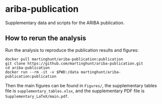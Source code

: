 # ariba-publication
Supplementary data and scripts for the ARIBA publication.


## How to rerun the analysis

Run the analysis to reproduce the publication results and figures:

    docker pull martinghunt/ariba-publication:publication
    git clone https://github.com/martinghunt/ariba-publication.git
    cd ariba-publication
    docker run --rm -it -v $PWD:/data martinghunt/ariba-publication:publication

Then the main figures can be found in `Figures/`, the
supplementary tables file is `supplementary_tables.xlsx`,
and the supplementary PDF file is `Supplementary_LaTeX/main.pdf`.

